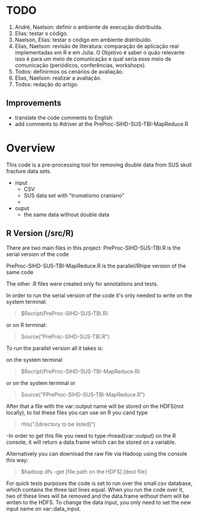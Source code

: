 # TODO

1. André, Naelson: definir o ambiente de execução distribuída.
1. Elias: testar o código.
1. Naelson, Elias: testar o código em ambiente distribuído.
1. Elias, Naelson: revisão de literatura: comparação de aplicação real implementadas em R e em Julia. O Objetivo é saber o quão relevante isso é para um meio de comunicação e qual seria esse meio de comunicação (periódicos, conferências, workshops).
1. Todos: definirmos os cenários de avaliação.
1. Elias, Naelson: realizar a avaliação.
1. Todos: redação do artigo.


## Improvements

* translate the code comments to English
* add comments to #driver at the PreProc-SIHD-SUS-TBI-MapReduce.R

# Overview

This code is a pre-processing tool for removing double data from SUS skull fracture data sets.

* input
	* CSV
	* SUS data set with "trumatismo craniano"
	* 
* ouput
	* the same data without double data

## R Version (/src/R)


There are two main files in this project:
PreProc-SIHD-SUS-TBI.R is the serial version of the code

PreProc-SIHD-SUS-TBI-MapReduce.R is the parallel/Rhipe version of the same code

The other .R files were created only for annotations and tests.



In order to run the serial version of the code it's only needed to write
on the system terminal:
>$Rscript(PreProc-SIHD-SUS-TBI.R)  

or on R terminal:
>Source("PreProc-SIHD-SUS-TBI.R")

To run the parallel version all it takes is:

on the system terminal

>$Rscript(PreProc-SIHD-SUS-TBI-MapReduce.R) 

or on the system terminal or

>Source("PPreProc-SIHD-SUS-TBI-MapReduce.R") 


After that a file with the var::output name will be stored on the HDFS(not locally), to list these files you can use on R you cand type
>rhls("/[directory to be listed]")

-In order to get this file you need to type rhread(var::output) on the R console, it will return a data.frame which can be stored on a variable.

Alternatively you can download the raw file via Hadoop using the console this way:
>$hadoop dfs -get [file path on the HDFS] [dest file]



For quick tests purposes the code is set to run over the small.csv database, which contains the three last lines equal. When you run the code over it, two of these lines will be removed and the data.frame without them will be writen to the HDFS.
To change the data input, you only need to set the new input name on var::data_input.